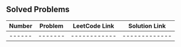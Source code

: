Solved Problems
---
| Number | Problem | LeetCode Link | Solution Link |
| ------ | ------- | ------------ | ------------- |
| ------ | ------- | ------------ | ------------- |
